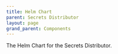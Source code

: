```yaml
---
title: Helm Chart
parent: Secrets Distributor
layout: page
grand_parent: Components
---
```


The Helm Chart for the Secrets Distributor. 

